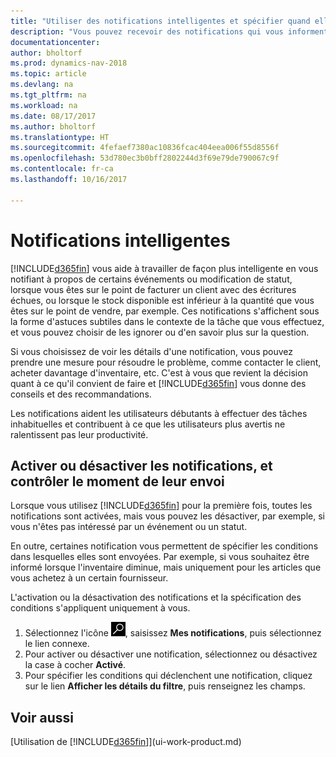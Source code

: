 ```yaml
---
title: "Utiliser des notifications intelligentes et spécifier quand elles doivent s'afficher"
description: "Vous pouvez recevoir des notifications qui vous informent sur les modifications d'état ou les événements, par exemple, un solde échu ou un inventaire faible."
documentationcenter: 
author: bholtorf
ms.prod: dynamics-nav-2018
ms.topic: article
ms.devlang: na
ms.tgt_pltfrm: na
ms.workload: na
ms.date: 08/17/2017
ms.author: bholtorf
ms.translationtype: HT
ms.sourcegitcommit: 4fefaef7380ac10836fcac404eea006f55d8556f
ms.openlocfilehash: 53d780ec3b0bff2802244d3f69e79de790067c9f
ms.contentlocale: fr-ca
ms.lasthandoff: 10/16/2017

---
```

# <a name="smart-notifications"></a>Notifications intelligentes
[!INCLUDE[d365fin](includes/d365fin_md.md)] vous aide à travailler de façon plus intelligente en vous notifiant à propos de certains événements ou modification de statut, lorsque vous êtes sur le point de facturer un client avec des écritures échues, ou lorsque le stock disponible est inférieur à la quantité que vous êtes sur le point de vendre, par exemple. Ces notifications s'affichent sous la forme d'astuces subtiles dans le contexte de la tâche que vous effectuez, et vous pouvez choisir de les ignorer ou d'en savoir plus sur la question.  

Si vous choisissez de voir les détails d'une notification, vous pouvez prendre une mesure pour résoudre le problème, comme contacter le client, acheter davantage d'inventaire, etc. C'est à vous que revient la décision quant à ce qu'il convient de faire et [!INCLUDE[d365fin](includes/d365fin_md.md)] vous donne des conseils et des recommandations.  

Les notifications aident les utilisateurs débutants à effectuer des tâches inhabituelles et contribuent à ce que les utilisateurs plus avertis ne ralentissent pas leur productivité.  

## <a name="turn-on-or-turn-off-notifications-and-control-when-they-are-sent"></a>Activer ou désactiver les notifications, et contrôler le moment de leur envoi
Lorsque vous utilisez [!INCLUDE[d365fin](includes/d365fin_md.md)] pour la première fois, toutes les notifications sont activées, mais vous pouvez les désactiver, par exemple, si vous n'êtes pas intéressé par un événement ou un statut.  
  
En outre, certaines notification vous permettent de spécifier les conditions dans lesquelles elles sont envoyées. Par exemple, si vous souhaitez être informé lorsque l'inventaire diminue, mais uniquement pour les articles que vous achetez à un certain fournisseur.  
  
L'activation ou la désactivation des notifications et la spécification des conditions s'appliquent uniquement à vous.  

1. Sélectionnez l'icône ![Page ou état pour la recherche](media/ui-search/search_small.png "icône Page ou état pour la recherche"), saisissez **Mes notifications**, puis sélectionnez le lien connexe.
2. Pour activer ou désactiver une notification, sélectionnez ou désactivez la case à cocher **Activé**.
3. Pour spécifier les conditions qui déclenchent une notification, cliquez sur le lien **Afficher les détails du filtre**, puis renseignez les champs.  

## <a name="see-also"></a>Voir aussi
[Utilisation de [!INCLUDE[d365fin](includes/d365fin_md.md)]](ui-work-product.md)

